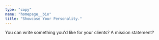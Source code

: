 ```yaml
---
type: "copy"
name: "homepage__bio"
title: "Showcase Your Personality."
---
```


You can write something you'd like for your clients? A mission statement?
